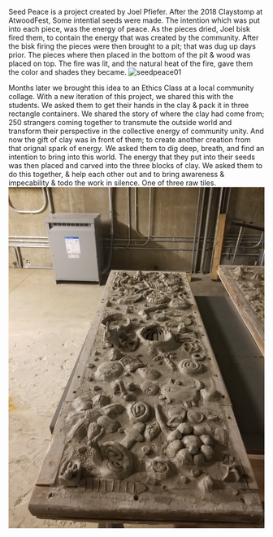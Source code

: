 Seed Peace is a project created by Joel Pfiefer. After the 2018 Claystomp at AtwoodFest, Some intential seeds were made. The intention which was put into each piece, was the energy of peace. As the pieces dried, Joel bisk fired them, to contain the energy that was created by the community. After the bisk firing the pieces were then brought to a pit; that was dug up days prior. The pieces where then placed in the bottom of the pit & wood was placed on top. The fire was lit, and the natural heat of the fire, gave them the color and shades they became.
![seedpeace01](../../../var/media/seedpeace01.jpg?raw=true "seedpeace01")

Months later we brought this idea to an Ethics Class at a local community collage. With a new iteration of this project, we shared this with the students. We asked them to get their hands in the clay & pack it in three rectangle containers. We shared the story of where the clay had come from; 250 strangers coming together to transmute the outside world and transform their perspective in the collective energy of community unity. And now the gift of clay was in front of them; to create another creation from that orignal spark of energy. We asked them to dig deep, breath, and find an intention to bring into this world. The energy that they put into their seeds was then placed and carved into the three blocks of clay. We asked them to do this together, & help each other out and to bring awareness & impecability & todo the work in silence. One of three raw tiles.
![seedpeace02](../../../var/media/seedpeace02.jpg?raw=true "seedpeace02")
